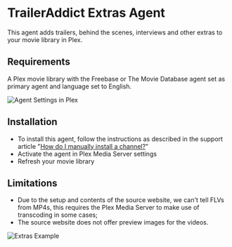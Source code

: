 TrailerAddict Extras Agent
==========================
This agent adds trailers, behind the scenes, interviews and other extras to your movie library in Plex.

Requirements
------------
A Plex movie library with the Freebase or The Movie Database agent set as primary agent and language set to English.

![Agent Settings in Plex](http://s10.postimg.org/s5upa306x/agent_sttngs.jpg)

Installation
------------
- To install this agent, follow the instructions as described in the support article "[How do I manually install a channel?](https://support.plex.tv/hc/en-us/articles/201187656-How-do-I-manually-install-a-channel-)"
- Activate the agent in Plex Media Server settings
- Refresh your movie library

Limitations
-----------
- Due to the setup and contents of the source website, we can't tell FLVs from MP4s, this requires the Plex Media Server to make use of transcoding in some cases;
- The source website does not offer preview images for the videos.

![Extras Example](http://s27.postimg.org/kavloey1f/example.jpg)

